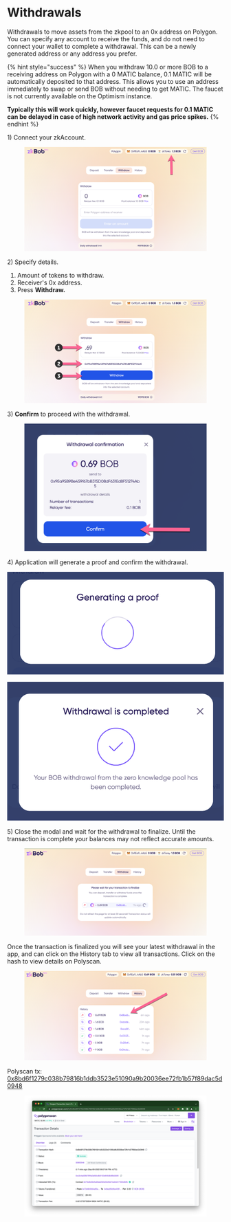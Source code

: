 # Withdrawals

Withdrawals to move assets from the zkpool to an 0x address on Polygon. You can specify any account to receive the funds, and do not need to connect your wallet to complete a withdrawal. This can be a newly generated address or any address you prefer.

{% hint style="success" %}
When you withdraw 10.0 or more BOB to a receiving address on Polygon with a 0 MATIC balance, 0.1 MATIC will be automatically deposited to that address. This allows you to use an address immediately to swap or send BOB without needing to get MATIC. The faucet is not currently available on the Optimism instance.

**Typically this will work quickly, however faucet requests for 0.1 MATIC can be delayed in case of high network activity and gas price spikes.**
{% endhint %}

1\) Connect your zkAccount.

<figure><img src="../.gitbook/assets/withdraw-1.png" alt=""><figcaption></figcaption></figure>

2\) Specify details.

1. Amount of tokens to withdraw.
2. Receiver's 0x address.
3. Press **Withdraw.**

<figure><img src="../.gitbook/assets/withdraw-2.png" alt=""><figcaption></figcaption></figure>

3\) **Confirm** to proceed with the withdrawal.

<figure><img src="../.gitbook/assets/withdraw-3.png" alt=""><figcaption></figcaption></figure>

4\) Application will generate a proof and confirm the withdrawal.

![](../.gitbook/assets/withdraw4a.png)

![](<../.gitbook/assets/withdraw4b (1).png>)

5\) Close the modal and wait for the withdrawal to finalize. Until the transaction is complete your balances may not reflect accurate amounts.

<figure><img src="../.gitbook/assets/withdraw-5.png" alt=""><figcaption></figcaption></figure>

Once the transaction is finalized you will see your latest withdrawal in the app, and can click on the History tab to view all transactions. Click on the hash to view details on Polyscan.

<figure><img src="../.gitbook/assets/history-tab (1).png" alt=""><figcaption></figcaption></figure>

Polyscan tx: [0x8bd6f1279c038b79816b1ddb3523e51090a9b20036ee72fb1b57f89dac5d0948](https://polygonscan.com/tx/0x8bd6f1279c038b79816b1ddb3523e51090a9b20036ee72fb1b57f89dac5d0948)

<figure><img src="../.gitbook/assets/polyscan-history.png" alt=""><figcaption></figcaption></figure>
